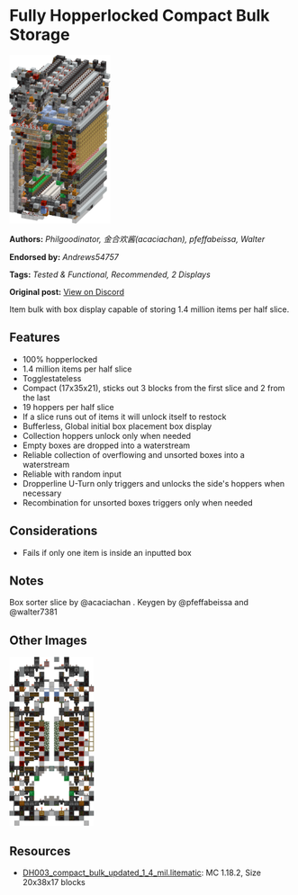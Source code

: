 # Fully Hopperlocked Compact Bulk Storage
<img alt="Compat_Bulk_Updated_1.4_Mil.png" src="images/Compat_Bulk_Updated_1.4_Mil.png?raw=1" height="300px">

**Authors:** *Philgoodinator, 金合欢酱(acaciachan), pfeffabeissa, Walter*

**Endorsed by:** *Andrews54757*

**Tags:** *Tested & Functional, Recommended, 2 Displays*

**Original post:** [View on Discord](https://discord.com/channels/1375556143186837695/1388318003216781562)

Item bulk with box display capable of storing 1.4 million items per half slice.
## Features
- 100% hopperlocked
- 1.4 million items per half slice
- Togglestateless
- Compact (17x35x21), sticks out 3 blocks from the first slice and 2 from the last
- 19 hoppers per half slice
- If a slice runs out of items it will unlock itself to restock
- Bufferless, Global initial box placement box display
- Collection hoppers unlock only when needed
- Empty boxes are dropped into a waterstream
- Reliable collection of overflowing and unsorted boxes into a waterstream
- Reliable with random input
- Dropperline U-Turn only triggers and unlocks the side's hoppers when necessary
- Recombination for unsorted boxes triggers only when needed
## Considerations
- Fails if only one item is inside an inputted box
## Notes
Box sorter slice by @acaciachan . Keygen by @pfeffabeissa and @walter7381

## Other Images
<img src="images/Compat_Bulk_Updated_1.4_Mil_Slice.png?raw=1" height="300px">

## Resources
- [DH003_compact_bulk_updated_1_4_mil.litematic](attachments/DH003_compact_bulk_updated_1_4_mil.litematic): MC 1.18.2, Size 20x38x17 blocks
